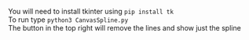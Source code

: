 You will need to install tkinter using ```pip install tk```\
To run type ```python3 CanvasSpline.py```\
The button in the top right will remove the lines and show just the spline